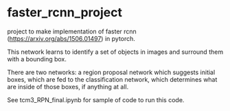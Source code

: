 # faster_rcnn_project
project to make implementation of faster rcnn (https://arxiv.org/abs/1506.01497) in pytorch.

This network learns to identify a set of objects in images and surround them with a bounding box.

There are two networks: a region proposal network which suggests initial boxes, which are fed to the classification network, which determines what are inside of those boxes, if anything at all. 

See tcm3_RPN_final.ipynb for sample of code to run this code.
